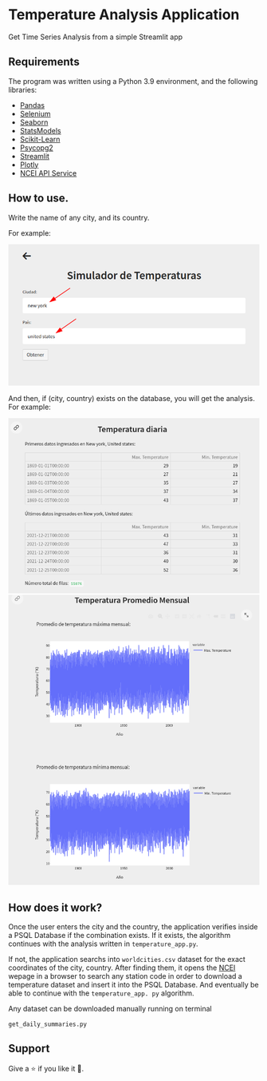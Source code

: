 # Temperature Analysis Application

Get Time Series Analysis from a simple Streamlit app

## Requirements

The program was written using a Python 3.9 environment, and the following libraries:

- [Pandas](http://pandas.pydata.org/)
- [Selenium](https://www.selenium.dev/)
- [Seaborn](https://seaborn.pydata.org/)
- [StatsModels](https://www.statsmodels.org/stable/index.html)
- [Scikit-Learn](https://scikit-learn.org/)
- [Psycopg2](https://pypi.org/project/psycopg2/)
- [Streamlit](https://streamlit.io/)
- [Plotly](https://plotly.com/)
- [NCEI API Service](https://www.ncei.noaa.gov/support/access-data-service-api-user-documentation)

## How to use.

Write the name of any city, and its country.

For example:

<img src="images/how_to_use1.png"/>

And then, if (city, country) exists on the database, you will get the analysis. For example:

<img src="images/how_to_use2.png"/>
<img src="images/how_to_use3.png"/>

## How does it work?

Once the user enters the city and the country, the application verifies inside a PSQL 
Database if the combination exists. If it exists, the algorithm continues with the analysis 
written in `temperature_app.py`.

If not, the application searchs into `worldcities.csv` dataset for the exact coordinates of the 
city, country. After finding them, it opens the 
[NCEI](https://www.ncei.noaa.gov/access/search/data-search/daily-summaries) 
wepage in a browser to search any station code in order to download a temperature dataset and 
insert it into the PSQL Database. And eventually be able to continue with the `temperature_app.
py` algorithm.

Any dataset can be downloaded manually running on terminal
```
get_daily_summaries.py
```

## Support

Give a :star: if you like it :hugs:.